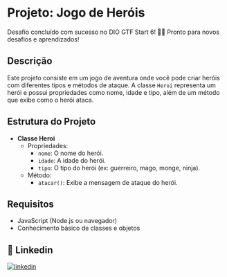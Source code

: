 # Projeto: Jogo de Heróis

Desafio concluído com sucesso no DIO GTF Start 6! 🚀💪 Pronto para novos desafios e aprendizados!

## Descrição

Este projeto consiste em um jogo de aventura onde você pode criar heróis com diferentes tipos e métodos de ataque. A classe `Heroi` representa um herói e possui propriedades como nome, idade e tipo, além de um método que exibe como o herói ataca.

## Estrutura do Projeto

- **Classe Heroi**
  - Propriedades:
    - `nome`: O nome do herói.
    - `idade`: A idade do herói.
    - `tipo`: O tipo do herói (ex: guerreiro, mago, monge, ninja).
  - Método:
    - `atacar()`: Exibe a mensagem de ataque do herói.

## Requisitos

- JavaScript (Node.js ou navegador)
- Conhecimento básico de classes e objetos

## 🔗 Linkedin
[![linkedin](https://img.shields.io/badge/linkedin-0A66C2?style=for-the-badge&logo=linkedin&logoColor=white)](https://www.linkedin.com/in/jonathannascimentodelima/)
